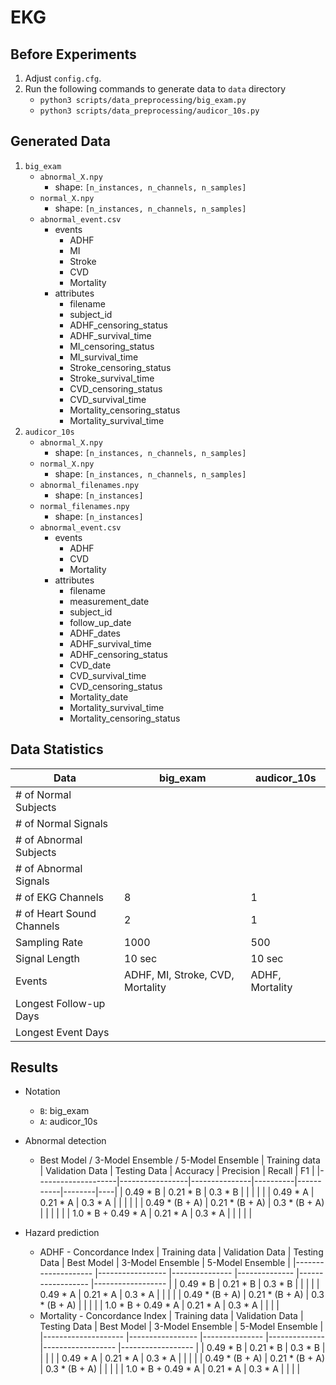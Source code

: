# EKG

## Before Experiments
1. Adjust `config.cfg`.
1. Run the following commands to generate data to `data` directory
    * `python3 scripts/data_preprocessing/big_exam.py`
    * `python3 scripts/data_preprocessing/audicor_10s.py`

## Generated Data
1. `big_exam`
    * `abnormal_X.npy`
        * shape: `[n_instances, n_channels, n_samples]`
    * `normal_X.npy`
        * shape: `[n_instances, n_channels, n_samples]`
    * `abnormal_event.csv`
        * events
            * ADHF
            * MI
            * Stroke
            * CVD
            * Mortality
        * attributes
            * filename
            * subject_id
            * ADHF_censoring_status
            * ADHF_survival_time
            * MI_censoring_status
            * MI_survival_time
            * Stroke_censoring_status
            * Stroke_survival_time
            * CVD_censoring_status
            * CVD_survival_time
            * Mortality_censoring_status
            * Mortality_survival_time
2. `audicor_10s`
    * `abnormal_X.npy`
        * shape: `[n_instances, n_channels, n_samples]`
    * `normal_X.npy`
        * shape: `[n_instances, n_channels, n_samples]`
    * `abnormal_filenames.npy`
        * shape: `[n_instances]`
    * `normal_filenames.npy`
        * shape: `[n_instances]`
    * `abnormal_event.csv`
        * events
            * ADHF
            * CVD
            * Mortality
        * attributes
            * filename
            * measurement_date
            * subject_id
            * follow_up_date
            * ADHF_dates
            * ADHF_survival_time
            * ADHF_censoring_status
            * CVD_date
            * CVD_survival_time
            * CVD_censoring_status
            * Mortality_date
            * Mortality_survival_time
            * Mortality_censoring_status

## Data Statistics
| Data                      	| big_exam                         	| audicor_10s     	|
|---------------------------	|----------------------------------	|-----------------	|
| # of Normal Subjects      	|                                  	|                 	|
| # of Normal Signals       	|                                  	|                 	|
| # of Abnormal Subjects    	|                                  	|                 	|
| # of Abnormal Signals     	|                                  	|                 	|
| # of EKG Channels         	| 8                                	| 1               	|
| # of Heart Sound Channels 	| 2                                	| 1               	|
| Sampling Rate             	| 1000                             	| 500             	|
| Signal Length             	| 10 sec                           	| 10 sec          	|
| Events                    	| ADHF, MI, Stroke, CVD, Mortality 	| ADHF, Mortality 	|
| Longest Follow-up Days    	|                                  	|                 	|
| Longest Event Days    	    |                                  	|                 	|

## Results
* Notation
    * `B`: big_exam
    * `A`: audicor_10s
* Abnormal detection
    * Best Model / 3-Model Ensemble / 5-Model Ensemble
        | Training data      | Validation Data | Testing Data  | Accuracy | Precision | Recall | F1 |
        |--------------------|-----------------|---------------|----------|-----------|--------|----|
        | 0.49 * B           | 0.21 * B        | 0.3 * B       |          |           |        |    |
        | 0.49 * A           | 0.21 * A        | 0.3 * A       |          |           |        |    |
        | 0.49 * (B + A)     | 0.21 * (B + A)  | 0.3 * (B + A) |          |           |        |    |
        | 1.0 * B + 0.49 * A | 0.21 * A        | 0.3 * A       |          |           |        |    |

* Hazard prediction
    * ADHF - Concordance Index
        | Training data      	| Validation Data 	| Testing Data  	| Best Model  	| 3-Model Ensemble 	| 5-Model Ensemble 	|
        |--------------------	|-----------------	|---------------	|-------------- |------------------	|------------------	|
        | 0.49 * B           	| 0.21 * B        	| 0.3 * B       	|               |                  	|                  	|
        | 0.49 * A           	| 0.21 * A        	| 0.3 * A       	|               |                  	|                  	|
        | 0.49 * (B + A)     	| 0.21 * (B + A)  	| 0.3 * (B + A) 	|               |                  	|                  	|
        | 1.0 * B + 0.49 * A 	| 0.21 * A        	| 0.3 * A       	|               |                  	|                  	|
    * Mortality - Concordance Index
        | Training data      	| Validation Data 	| Testing Data  	| Best Model  	| 3-Model Ensemble 	| 5-Model Ensemble 	|
        |--------------------	|-----------------	|---------------	|-------------- |------------------	|------------------	|
        | 0.49 * B           	| 0.21 * B        	| 0.3 * B       	|               |                  	|                  	|
        | 0.49 * A           	| 0.21 * A        	| 0.3 * A       	|               |                  	|                  	|
        | 0.49 * (B + A)     	| 0.21 * (B + A)  	| 0.3 * (B + A) 	|               |                  	|                  	|
        | 1.0 * B + 0.49 * A 	| 0.21 * A        	| 0.3 * A       	|               |                  	|                  	|
